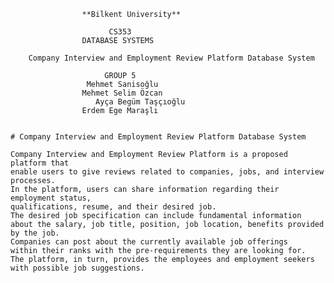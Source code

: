 					**Bilkent University**

					      CS353
					DATABASE SYSTEMS

		Company Interview and Employment Review Platform Database System

					     GROUP 5
					 Mehmet Sanisoğlu
				   	Mehmet Selim Özcan
				       Ayça Begüm Taşçıoğlu
					Erdem Ege Maraşlı


	# Company Interview and Employment Review Platform Database System

  	Company Interview and Employment Review Platform is a proposed platform that
	enable users to give reviews related to companies, jobs, and interview processes.
	In the platform, users can share information regarding their employment status,
	qualifications, resume, and their desired job.
	The desired job specification can include fundamental information
	about the salary, job title, position, job location, benefits provided by the job.
	Companies can post about the currently available job offerings
	within their ranks with the pre-requirements they are looking for.
	The platform, in turn, provides the employees and employment seekers
	with possible job suggestions.
